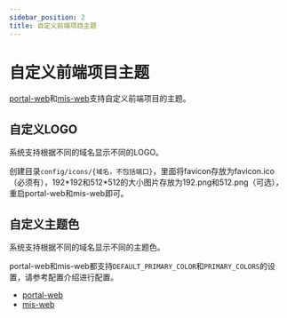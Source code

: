 ```yaml
---
sidebar_position: 2
title: 自定义前端项目主题
---
```


# 自定义前端项目主题

[portal-web](../../portal/deployment/web.mdx)和[mis-web](../../mis/deployment/web.md)支持自定义前端项目的主题。

## 自定义LOGO

系统支持根据不同的域名显示不同的LOGO。

创建目录`config/icons/{域名，不包括端口}`，里面将favicon存放为favicon.ico（必须有），192\*192和512\*512的大小图片存放为192.png和512.png（可选），重启portal-web和mis-web即可。

## 自定义主题色

系统支持根据不同的域名显示不同的主题色。

portal-web和mis-web都支持`DEFAULT_PRIMARY_COLOR`和`PRIMARY_COLORS`的设置，请参考配置介绍进行配置。

- [portal-web](../../portal/refs/portal-web.md)
- [mis-web](../../mis/refs/mis-web.md)




